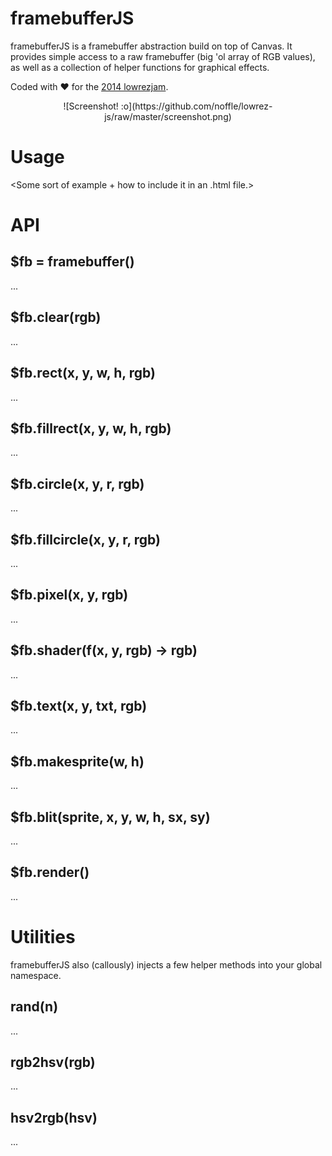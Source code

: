 framebufferJS
=============
framebufferJS is a framebuffer abstraction build on top of Canvas. It provides simple access to a raw framebuffer (big 'ol array of RGB values), as well as a collection of helper functions for graphical effects.

Coded with ♥ for the [2014 lowrezjam](http://www.deviever.com/lowrezjam2014/).

<center>
  ![Screenshot! :o](https://github.com/noffle/lowrez-js/raw/master/screenshot.png)
</center>

Usage
=====
<Some sort of example + how to include it in an .html file.>

API
===
$fb = framebuffer()
-------------------
...

$fb.clear(rgb)
--------------
...

$fb.rect(x, y, w, h, rgb)
-------------------------
...

$fb.fillrect(x, y, w, h, rgb)
-----------------------------
...

$fb.circle(x, y, r, rgb)
------------------------
...

$fb.fillcircle(x, y, r, rgb)
----------------------------
...

$fb.pixel(x, y, rgb)
--------------------
...

$fb.shader(f(x, y, rgb) -> rgb)
-------------------------------
...

$fb.text(x, y, txt, rgb)
------------------------
...

$fb.makesprite(w, h)
--------------------
...

$fb.blit(sprite, x, y, w, h, sx, sy)
------------------------------------
...

$fb.render()
------------
...


Utilities
=========
framebufferJS also (callously) injects a few helper methods into your global namespace.

rand(n)
-------
...

rgb2hsv(rgb)
------------
...

hsv2rgb(hsv)
------------
...

